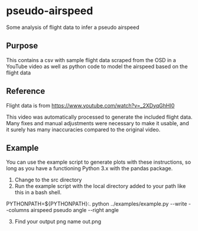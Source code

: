 # pseudo-airspeed
Some analysis of flight data to infer a pseudo airspeed

## Purpose
This contains a csv with sample flight data scraped from the OSD in a YouTube video as well
as python code to model the airspeed based on the flight data

## Reference
Flight data is from https://www.youtube.com/watch?v=_2XDyqGhHI0

This video was automatically processed to generate the included flight data. Many fixes and manual adjustments
were necessary to make it usable, and it surely has many inaccuracies compared to the original video.

## Example
You can use the example script to generate plots with these instructions, so long as you
have a functioning Python 3.x with the pandas package.

1. Change to the src directory
2. Run the example script with the local directory added to your path like this in a bash shell.

PYTHONPATH=${PYTHONPATH}:. python ../examples/example.py --write --columns airspeed pseudo angle --right angle

3. Find your output png name out.png
